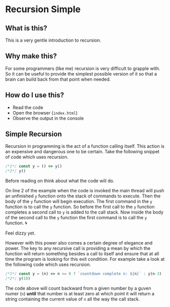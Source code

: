 # Recursion Simple

## What is this?

This is a very gentle introduction to recursion. 

## Why make this?

For some programmers (like me) recursion is very difficult to grapple with. So it can be useful to provide the simplest possible version of it so that a brain can build back from that point when needed.

## How do I use this?

- Read the code
- Open the browser (`index.html`)
- Observe the output in the console

## Simple Recursion

Recursion in programming is the act of a function calling itself. This action is an expensive and dangerous one to be certain. Take the following snippet of code which uses recursion.

```javascript
/*1*/ const y = () => y() 
/*2*/ y()
```

Before reading on think about what the code will do.

On line 2 of the example when the code is invoked the main thread will push an unfinished `y` function onto the stack of commands to execute. Then the body of the `y` function will begin execution. The first command in the `y` function is to call the `y` function. So before the first call to the `y` function completes a second call to `y` is added to the call stack. Now inside the body of the second call to the `y` function the first command is to call the `y` function. :cyclone:

Feel dizzy yet. 

However with this power also comes a certain degree of elegance and power. The key to any recursive call is providing a mean by which the function will return something besides a call to itself and ensure that at all time the program is looking for this exit condition. For example take a look at the following code which uses recursion.

```javascript
/*1*/ const y = (n) => n <= 0 ? `countdown complete n: ${n}` : y(n-3) 
/*2*/ y(10)
```

The code above will count backward from a given number by a guven numer (`n`) __until__ that number is at least zero at which point it will return a string containing the current value of `n` all the way the call stack.
